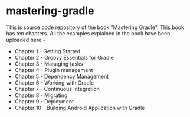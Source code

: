 # mastering-gradle

This is source code repository of the book "Mastering Gradle". This book has ten chapters. All the examples explained in the book have been uploaded here -

* Chapter 1 - Getting Started 
* Chapter 2 - Groovy Essentials for Gradle 
* Chapter 3 - Managing tasks
* Chapter 4 - Plugin management
* Chapter 5 - Dependency Management 
* Chapter 6 - Working with Gradle
* Chapter 7 - Continuous Integration 
* Chapter 8 - Migrating
* Chapter 9 - Deployment
* Chapter 10 - Building Android Application with Gradle 
